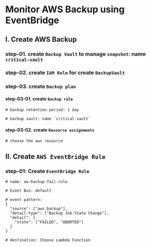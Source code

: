 # Monitor AWS Backup using EventBridge

## I. Create AWS Backup

### step-01. create `Backup Vault` to manage `snapshot`: name `critical-vault`

### step-02. create `IAM Role`  for create `BackupVault`

### step-03. create `Backup plan`

#### step-03-01. create `Backup rule`
```t
# backup retention period: 1 day

# backup vault: name `critical-vault`
```

#### step-03-02. create `Resource assignments`
```t
# choose the aws resource
```

## II. Create `AWS EventBridge Rule`

### step-01: Create `EventBridge Rule`
```t
# name: aw-backup-fail-rule

# Event Bus: default

# event pattern:
{
  "source": ["aws.backup"],
  "detail-type": ["Backup Job State Change"],
  "detail": {
    "state": ["FAILED", "ABORTED"]
  }
}

# destination: Choose Lambda Function
```

